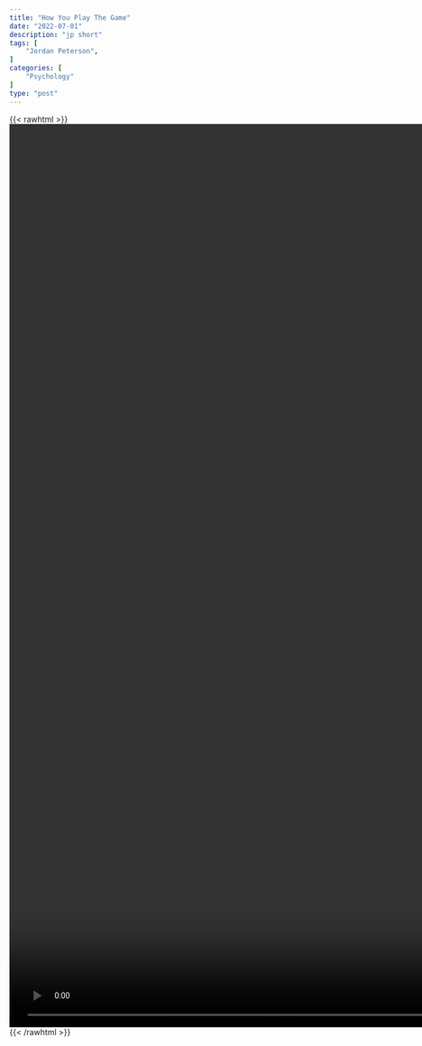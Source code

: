 ```yaml
---
title: "How You Play The Game"
date: "2022-07-01"
description: "jp short"
tags: [
    "Jordan Peterson",
]
categories: [
    "Psychology"
]
type: "post"
---
```

{{< rawhtml >}}
    <video style="height:40vh;width:auto" overflow="hidden" controls>
        <source src="https://clips.dev00ps.com/Jordan_Peterson/how_you_play_the_game.mp4" type="video/mp4"> 
    </video>
{{< /rawhtml >}}

